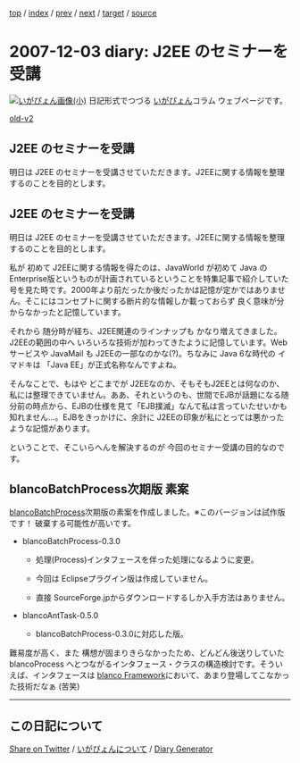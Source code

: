 [top](https://igapyon.github.io/diary/) 
 / [index](https://igapyon.github.io/diary/2007/index.html) 
 / [prev](https://igapyon.github.io/diary/2007/ig071202.html) 
 / [next](https://igapyon.github.io/diary/2007/ig071207.html) 
 / [target](https://igapyon.github.io/diary/2007/ig071203.html) 
 / [source](https://github.com/igapyon/diary/blob/gh-pages/2007/ig071203.html.src.md) 

2007-12-03 diary: J2EE のセミナーを受講
=====================================================================================================
[![いがぴょん画像(小)](https://igapyon.github.io/diary/images/iga200306s.jpg "いがぴょん")](https://igapyon.github.io/diary/memo/memoigapyon.html) 日記形式でつづる [いがぴょん](https://igapyon.github.io/diary/memo/memoigapyon.html)コラム ウェブページです。

[old-v2](ig071203-orig.html)

## J2EE のセミナーを受講

明日は J2EE のセミナーを受講させていただきます。J2EEに関する情報を整理するのことを目的とします。


## J2EE のセミナーを受講

明日は J2EE のセミナーを受講させていただきます。J2EEに関する情報を整理するのことを目的とします。

私が 初めて J2EEに関する情報を得たのは、JavaWorld が初めて Java の Enterprise版というものが計画されているということを特集記事で紹介していた号を見た時です。2000年より前だったか後だったかは記憶が定かではありません。そこにはコンセプトに関する断片的な情報しか載っておらず 良く意味が分からなかったと記憶しています。

それから 随分時が経ち、J2EE関連のラインナップも かなり増えてきました。J2EEの範囲の中へ いろいろな技術が加わってきたように記憶しています。Webサービスや
JavaMail も J2EEの一部なのかな(?)。ちなみに Java 6な時代の イマドキは 「Java EE」が正式名称なんですよね。

そんなことで、もはや どこまでが J2EEなのか、そもそもJ2EEとは何なのか、私には整理できていません。ああ、それというのも、世間でEJBが話題になる随分前の時点から、EJBの仕様を見て「EJB撲滅」なんて私は言っていたせいかも知れません…。EJBをきっかけに、余計に
J2EEの印象が私にとっては悪かったような記憶があります。

ということで、そこいらへんを解決するのが 今回のセミナー受講の目的なのです。

## blancoBatchProcess次期版 素案

[blancoBatchProcess](http://www.igapyon.jp/blanco/blancobatchprocess.html)次期版の素案を作成しました。※このバージョンは試作版です！ 破棄する可能性が高いです。

* blancoBatchProcess-0.3.0
  
  * 処理(Process)インタフェースを伴った処理になるように変更。
    
  * 今回は Eclipseプラグイン版は作成していません。
    
  * 直接 SourceForge.jpからダウンロードするしか入手方法はありません。
  

  
* blancoAntTask-0.5.0
  
  * blancoBatchProcess-0.3.0に対応した版。
  

難易度が高く、また 構想が固まりきらなかったため、どんどん後送りしていた blancoProcess へとつながるインタフェース・クラスの構造検討です。そういえば、インタフェースは [blanco Framework](http://www.igapyon.jp/blanco/blanco.ja.html)において、あまり登場してこなかった技術だなぁ (苦笑)

----------------------------------------------------------------------------------------------------

## この日記について

[Share on Twitter](https://twitter.com/intent/tweet?hashtags=igapyon%2Cdiary%2C%E3%81%84%E3%81%8C%E3%81%B4%E3%82%87%E3%82%93&text=J2EE+%E3%81%AE%E3%82%BB%E3%83%9F%E3%83%8A%E3%83%BC%E3%82%92%E5%8F%97%E8%AC%9B&url=https%3A%2F%2Figapyon.github.io%2Fdiary%2F2007%2Fig071203.html) / [いがぴょんについて](https://igapyon.github.io/diary/memo/memoigapyon.html) / [Diary Generator](https://github.com/igapyon/igapyonv3)
